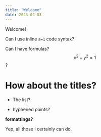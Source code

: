 ```yaml
---
title: "Welcome"
date: 2023-02-03
---
```


Welcome!

Can I use inline ```a=1``` code syntax?

Can I have formulas? $$ x^2 + y^2 = 1$$ ?

# How about the titles?

* The list?

- hyphened points?

**formattings?**


Yep, all those I certainly can do.
